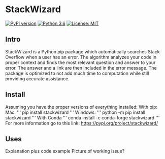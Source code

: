 # StackWizard
[![PyPI version](https://badge.fury.io/py/pypi.svg)](https://badge.fury.io/py/pypi) [![Python 3.6](https://img.shields.io/badge/python-3.6-blue.svg)](https://www.python.org/downloads/release/python-360/) [![License: MIT](https://img.shields.io/badge/License-MIT-yellow.svg)](https://opensource.org/licenses/MIT)

## Intro
StackWizard is a Python pip package which automatically searches Stack Overflow when a user has an error. The algorithm analyzes your code in proper context and finds the most relevant question and answer to your error. The answer and a link are then included in the error message. The package is optimized to not add much time to computation while still providing accurate assistance.
## Install
Assuming you have the proper versions of everything installed:
With pip:
Mac: 
'''
pip install stackwizard
'''
Windows: 
'''
python -m pip install stackwizard
'''
With Conda
'''
conda install -c conda-forge stackwizard
'''
For more information go to this link: https://pypi.org/project/stackwizard/
## Uses
Explanation plus code example
Picture of working issue?


